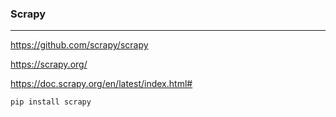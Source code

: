 ### Scrapy
---
https://github.com/scrapy/scrapy

https://scrapy.org/

https://doc.scrapy.org/en/latest/index.html#

```
pip install scrapy
```

```
```

```
```

